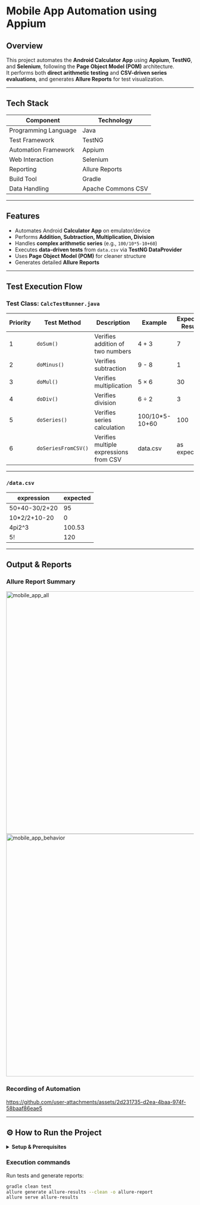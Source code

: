 # Mobile App Automation using Appium

##  Overview
This project automates the **Android Calculator App** using **Appium**, **TestNG**, and **Selenium**, following the **Page Object Model (POM)** architecture.  
It performs both **direct arithmetic testing** and **CSV-driven series evaluations**, and generates **Allure Reports** for test visualization.

---

##  Tech Stack
| Component | Technology |
|------------|-------------|
| Programming Language | Java |
| Test Framework | TestNG |
| Automation Framework | Appium |
| Web Interaction | Selenium |
| Reporting | Allure Reports |
| Build Tool | Gradle |
| Data Handling | Apache Commons CSV |

---

##  Features
- Automates Android **Calculator App** on emulator/device  
- Performs **Addition, Subtraction, Multiplication, Division**  
- Handles **complex arithmetic series** (e.g., `100/10*5-10+60`)  
- Executes **data-driven tests** from `data.csv` via **TestNG DataProvider**  
- Uses **Page Object Model (POM)** for cleaner structure  
- Generates detailed **Allure Reports**   

---

## Test Execution Flow

###  **Test Class:** `CalcTestRunner.java`

| Priority | Test Method | Description | Example | Expected Result |
|-----------|-------------|--------------|----------|-----------------|
| 1 | `doSum()` | Verifies addition of two numbers | 4 + 3 | 7 |
| 2 | `doMinus()` | Verifies subtraction | 9 - 8 | 1 |
| 3 | `doMul()` | Verifies multiplication | 5 × 6 | 30 |
| 4 | `doDiv()` | Verifies division | 6 ÷ 2 | 3 |
| 5 | `doSeries()` | Verifies series calculation | 100/10*5-10+60 | 100 |
| 6 | `doSeriesFromCSV()` | Verifies multiple expressions from CSV | data.csv | as expected |

---

### `/data.csv` 

| expression | expected |
|-------------|-----------|
| 50+40-30/2+20 | 95 |
| 10*2/2+10-20 | 0 |
| 4pi2^3 | 100.53 |
| 5! | 120 |

---
## Output & Reports

### Allure Report Summary
<img width="1358" height="650" alt="mobile_app_all" src="https://github.com/user-attachments/assets/75183b17-4e53-4bad-ac17-30dfab00d607" />
<img width="1358" height="650" alt="mobile_app_behavior" src="https://github.com/user-attachments/assets/ff53bd67-62d0-4c8c-bf1e-d729e2900924" />

### Recording of Automation
https://github.com/user-attachments/assets/2d231735-d2ea-4baa-974f-58baaf86eae5

---
## ⚙️ How to Run the Project

<details>
<summary><b>Setup & Prerequisites</b></summary>

### Install and Configure Android Studio
Add environment variables:
**User Variable:** 
```bash
APPIUM_HOME = C:\Users<user>\AppData\Local\Android\Sdk
```
**System PATH additions:**
```bash
%APPIUM_HOME%\platform-tools
%APPIUM_HOME%\emulator
%APPIUM_HOME%\build-tools
```
---

### Install Appium & Drivers
```bash
npm install -g appium
appium -v
appium driver list
appium install driver uiautomator2
appium plugin install execute-driver
appium

```
### Configure Appium Inspector
Start a session with the following JSON capabilities:
```bash
{
  "platformName": "Android",
  "appium:os": "16",
  "appium:app": "path/to/calculator.apk",
  "appium:appPackage": "com.google.android.calculator",
  "appium:appActivity": "com.android.calculator2.Calculator",
  "appium:automationName": "UIAutomator2",
  "appium:disableAndroidWatchers": true,
  "appium:uiautomator2ServerLaunchTimeout": 120000
}
```
Use the Appium Inspector to identify element locators for button interactions.
</details>

### Execution commands
Run tests and generate reports:
```bash
gradle clean test
allure generate allure-results --clean -o allure-report
allure serve allure-results
```

